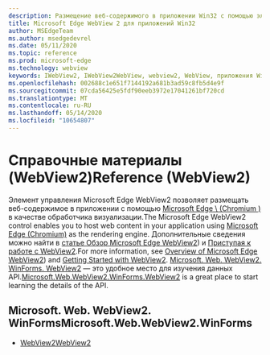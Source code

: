 ```yaml
---
description: Размещение веб-содержимого в приложении Win32 с помощью элемента управления Microsoft Edge WebView 2
title: Microsoft Edge WebView 2 для приложений Win32
author: MSEdgeTeam
ms.author: msedgedevrel
ms.date: 05/11/2020
ms.topic: reference
ms.prod: microsoft-edge
ms.technology: webview
keywords: IWebView2, IWebView2WebView, webview2, WebView, приложения Win32, Win32, EDGE, ICoreWebView2, ICoreWebView2Controller, элемент управления "веб-браузер", HTML Edge
ms.openlocfilehash: 002688c1e651f7144192a681b3ad59c8fb5d4e9f
ms.sourcegitcommit: 07cda56425e5fdf90eeb3972e17041261bf720cd
ms.translationtype: MT
ms.contentlocale: ru-RU
ms.lasthandoff: 05/14/2020
ms.locfileid: "10654807"
---
```

# <span data-ttu-id="13a96-104">Справочные материалы (WebView2)</span><span class="sxs-lookup"><span data-stu-id="13a96-104">Reference (WebView2)</span></span>  

<span data-ttu-id="13a96-105">Элемент управления Microsoft Edge WebView2 позволяет размещать веб-содержимое в приложении с помощью [Microsoft Edge \ (Chromium \)](https://www.microsoftedgeinsider.com) в качестве обработчика визуализации.</span><span class="sxs-lookup"><span data-stu-id="13a96-105">The Microsoft Edge WebView2 control enables you to host web content in your application using [Microsoft Edge \(Chromium\)](https://www.microsoftedgeinsider.com) as the rendering engine.</span></span>  <span data-ttu-id="13a96-106">Дополнительные сведения можно найти в [статье Обзор Microsoft Edge WebView2](../../index.md)) и [Приступая к работе с WebView2](../../gettingstarted/win32.md).</span><span class="sxs-lookup"><span data-stu-id="13a96-106">For more information, see [Overview of Microsoft Edge WebView2](../../index.md)) and [Getting Started with WebView2](../../gettingstarted/win32.md).</span></span>  <span data-ttu-id="13a96-107">[Microsoft. Web. WebView2. WinForms. WebView2](0-9-515/microsoft-web-webview2-winforms-webview2.md) — это удобное место для изучения данных API.</span><span class="sxs-lookup"><span data-stu-id="13a96-107">[Microsoft.Web.WebView2.WinForms.WebView2](0-9-515/microsoft-web-webview2-winforms-webview2.md) is a great place to start learning the details of the API.</span></span>  

## <span data-ttu-id="13a96-108">Microsoft. Web. WebView2. WinForms</span><span class="sxs-lookup"><span data-stu-id="13a96-108">Microsoft.Web.WebView2.WinForms</span></span>  

*   [<span data-ttu-id="13a96-109">WebView2</span><span class="sxs-lookup"><span data-stu-id="13a96-109">WebView2</span></span>](0-9-515/microsoft-web-webview2-winforms-webview2.md)
